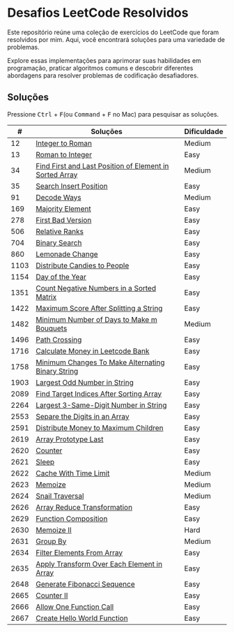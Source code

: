 
# Desafios LeetCode Resolvidos

Este repositório reúne uma coleção de exercícios do LeetCode que foram resolvidos por mim. Aqui, você encontrará soluções para uma variedade de problemas.

Explore essas implementações para aprimorar suas habilidades em programação, praticar algoritmos comuns e descobrir diferentes abordagens para resolver problemas de codificação desafiadores.

## Soluções

Pressione <kbd>Ctrl</kbd> + <kbd>F</kbd>(ou <kbd>Command</kbd> + <kbd>F</kbd> no Mac) para pesquisar as soluções.

| #    | Soluções                                                                                                                                                                 | Dificuldade |
| ---- | ------------------------------------------------------------------------------------------------------------------------------------------------------------------------ | ----------- |
| 12   | [Integer to Roman](/solutions/12%20-%20Integer%20to%20Roman.js)                                                                                               | Medium      |
| 13   | [Roman to Integer](/solutions/13%20-%20Roman%20to%20Integer.js)                                                                                               | Easy        |
| 34   | [Find First and Last Position of Element in Sorted Array](/solutions/34%20-%20Find%20First%20and%20Last%20Position%20of%20Element%20in%20Sorted%20Array.js) | Medium      |
| 35   | [Search Insert Position](/solutions/35%20-%20Search%20Insert%20Position.js)                                                                                   | Easy        |
| 91   | [Decode Ways](/solutions/91%20-%20Decode%20Ways.js)                                                                                   | Medium        |
| 169   | [Majority Element](/solutions/169%20-%20Majority%20Element.js)                                                                                   | Easy        |
| 278  | [First Bad Version](/solutions/278%20-%20First%20Bad%20Version.js)                                                                                            | Easy        |
| 506  | [Relative Ranks](/solutions/506%20-%20Relative%20Ranks.js)                                                                                            | Easy        |
| 704  | [Binary Search](/solutions/704%20-%20Binary%20Search.js)                                                                                            | Easy        |
| 860  | [Lemonade Change](/solutions/860%20-%20Lemonade%20Change.js)                                                                                                  | Easy        |
| 1103 | [Distribute Candies to People](/solutions/1103%20-%20Distribute%20Candies%20to%20People.js)                                                                   | Easy        |
| 1154 | [Day of the Year](/solutions/1154%20-%20Day%20of%20the%20Year.js)                                                                                             | Easy        |
| 1351 | [Count Negative Numbers in a Sorted Matrix](/solutions/1351%20-%20Count%20Negative%20Numbers%20in%20a%20Sorted%20Matrix.js)                                                                                             | Easy        |
| 1422 | [Maximum Score After Splitting a String](/solutions/1422%20-%20Maximum%20Score%20After%20Splitting%20a%20String.js)                                                                                             | Easy        |
| 1482 | [Minimum Number of Days to Make m Bouquets](/solutions/1482%20-%20Minimum%20Number%20of%20Days%20to%20Make%20m%20Bouquets.js)                                                                                             | Medium        |
| 1496 | [Path Crossing](/solutions/1496%20-%20Path%20Crossing.js)                                                                                             | Easy        |
| 1716 | [Calculate Money in Leetcode Bank](/solutions/1716%20-%20Calculate%20Money%20in%20Leetcode%20Bank.js)                                                         | Easy        |
| 1758 | [Minimum Changes To Make Alternating Binary String](/solutions/1758%20-%20Minimum%20Changes%20To%20Make%20Alternating%20Binary%20String.js)                                                         | Easy        |
| 1903 | [Largest Odd Number in String](/solutions/1903%20-%20Largest%20Odd%20Number%20in%20String.js)                                                                 | Easy        |
| 2089 | [Find Target Indices After Sorting Array](/solutions/2089%20-%20Find%20Target%20Indices%20After%20Sorting%20Array.js)                                         | Easy      |
| 2264 | [Largest 3-Same-Digit Number in String](/solutions/2264%20-%20Largest%203-Same-Digit%20Number%20in%20String.js)                                               | Easy      |
| 2553 | [Separe the Digits in an Array](/solutions/2553%20-%20Separe%20the%20Digits%20in%20an%20Array.js)                                               | Easy      |
| 2591 | [Distribute Money to Maximum Children](/solutions/2591%20-%20Distribute%20Money%20to%20Maximum%20Children.js)                                                 | Easy      |
| 2619 | [Array Prototype Last](/solutions/2619%20-%20Array%20Prototype%20Last.js)                                                                                     | Easy        |
| 2620 | [Counter](/solutions/2620%20-%20Counter.js)                                                                                                                       | Easy        |
| 2621 | [Sleep](/solutions/2621%20-%20Sleep.js)                                                                                                                       | Easy        |
| 2622 | [Cache With Time Limit](/solutions/2622%20-%20Cache%20With%20Time%20Limit.js)                                                                                                                       | Medium        |
| 2623 | [Memoize](/solutions/2623%20-%20Memoize.js)                                                                                                                       | Medium        |
| 2624 | [Snail Traversal](/solutions/2624%20-%20Snail%20Traversal.js)                                                                                                 | Medium      |
| 2626 | [Array Reduce Transformation](/solutions/2626%20-%20Array%20Reduce%20Transformation.js)                                                                       | Easy        |
| 2629 | [Function Composition](/solutions/2629%20-%20Function%20Composition.js)                                                                       | Easy        |
| 2630 | [Memoize II](/solutions/2630%20-%20Memoize%20II.js)                                                                                                                    | Hard        |
| 2631 | [Group By](/solutions/2631%20-%20Group%20By.js)                                                                                                                    | Medium        |
| 2634 | [Filter Elements From Array](/solutions/2634%20-%20Filter%20Elements%20From%20Array.js)                                                                       | Easy      |
| 2635 | [Apply Transform Over Each Element in Array](/solutions/2635%20-%20Apply%20Transform%20Over%20Each%20Element%20in%20Array.js)                                                                       | Easy      |
| 2648 | [Generate Fibonacci Sequence](/solutions/2648%20-%20Generate%20Fibonacci%20Sequence.js)                                                                       | Easy      |
| 2665 | [Counter II](/solutions/2665%20-%20Counter%20II.js)                                                                       | Easy      |
| 2666 | [Allow One Function Call](/solutions/2666%20-%20Allow%20One%20Function%20Call.js)                                                                       | Easy      |
| 2667 | [Create Hello World Function](/solutions/2667%20-%20Create%20Hello%20World%20Function.js)                                                                       | Easy      |